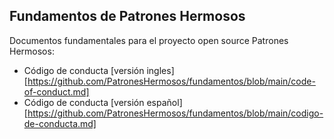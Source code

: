## Fundamentos de Patrones Hermosos

Documentos fundamentales para el proyecto open source Patrones Hermosos:

- Código de conducta [versión ingles][https://github.com/PatronesHermosos/fundamentos/blob/main/code-of-conduct.md]
- Código de conducta [versión español][https://github.com/PatronesHermosos/fundamentos/blob/main/codigo-de-conducta.md]
